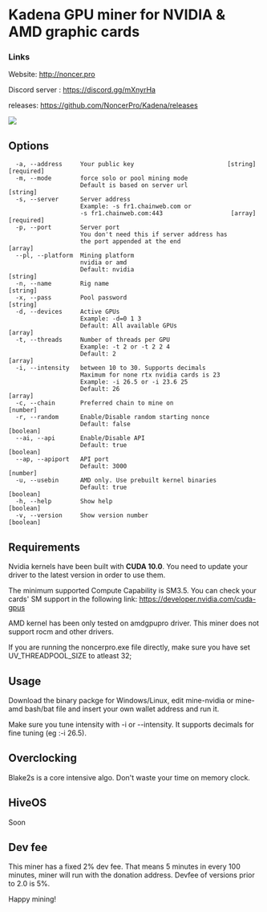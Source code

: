 # Kadena GPU miner for NVIDIA & AMD graphic cards


### Links 

Website: http://noncer.pro

Discord server : https://discord.gg/mXnyrHa

releases: https://github.com/NoncerPro/Kadena/releases

![](https://img.shields.io/github/downloads/NoncerPro/Kadena/total.svg?style=plastic)

Options
------------------------------------------
```Options:
  -a, --address     Your public key                          [string] [required]
  -m, --mode        force solo or pool mining mode
                    Default is based on server url                      [string]
  -s, --server      Server address
                    Example: -s fr1.chainweb.com or
                    -s fr1.chainweb.com:443                   [array] [required]
  -p, --port        Server port
                    You don't need this if server address has
                    the port appended at the end                         [array]
  --pl, --platform  Mining platform
                    nvidia or amd
                    Default: nvidia                                     [string]
  -n, --name        Rig name                                            [string]
  -x, --pass        Pool password                                       [string]
  -d, --devices     Active GPUs
                    Example: -d=0 1 3
                    Default: All available GPUs                          [array]
  -t, --threads     Number of threads per GPU
                    Example: -t 2 or -t 2 2 4
                    Default: 2                                           [array]
  -i, --intensity   between 10 to 30. Supports decimals
                    Maximum for none rtx nvidia cards is 23
                    Example: -i 26.5 or -i 23.6 25
                    Default: 26                                          [array]
  -c, --chain       Preferred chain to mine on                          [number]
  -r, --random      Enable/Disable random starting nonce
                    Default: false                                     [boolean]
  --ai, --api       Enable/Disable API
                    Default: true                                      [boolean]
  --ap, --apiport   API port
                    Default: 3000                                       [number]
  -u, --usebin      AMD only. Use prebuilt kernel binaries
                    Default: true                                      [boolean]
  -h, --help        Show help                                          [boolean]
  -v, --version     Show version number                                [boolean]
```

Requirements
------------------------------------------
Nvidia kernels have been built with **CUDA 10.0**. You need to update your driver to the latest version in order to use them.

The minimum supported Compute Capability is SM3.5. You can check your cards' SM support in the following link:
https://developer.nvidia.com/cuda-gpus

AMD kernel has been only tested on amdgpupro driver. This miner does not support rocm and other drivers.

If you are running the noncerpro.exe file directly, make sure you have set UV_THREADPOOL_SIZE to atleast 32;

Usage
------------------------------------------
Download the binary packge for Windows/Linux, edit mine-nvidia or mine-amd bash/bat file and insert your own wallet address and run it.

Make sure you tune intensity with -i or --intensity. It supports decimals for fine tuning (eg :-i 26.5).
   
Overclocking
------------------------------------------
Blake2s is a core intensive algo. Don't waste your time on memory clock.

HiveOS
------------------------------------------
Soon

Dev fee
------------------------------------------
This miner has a fixed 2% dev fee. That means 5 minutes in every 100 minutes, miner will run with the donation address. 
Devfee of versions prior to 2.0 is 5%.

Happy mining!
